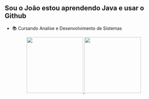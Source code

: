 ## Sou o João estou aprendendo Java e usar o Github
 - 📚 Cursando Analise e Desenvolvimento de Sistemas 
<div align="center">
  <a href="https://github.com/JoaoPedroLuceroMachado">
  <img height="180em" src="https://github-readme-stats.vercel.app/api?username=JoaoPedroLuceroMachado&show_icons=true&theme=tokyonight&include_all_commits=true&count_private=true"/>
  <img height="180em" src="https://github-readme-stats.vercel.app/api/top-langs/?username=JoaoPedroLuceroMachado&layout=compact&langs_count=7&theme=tokyonight"/>
</div>
